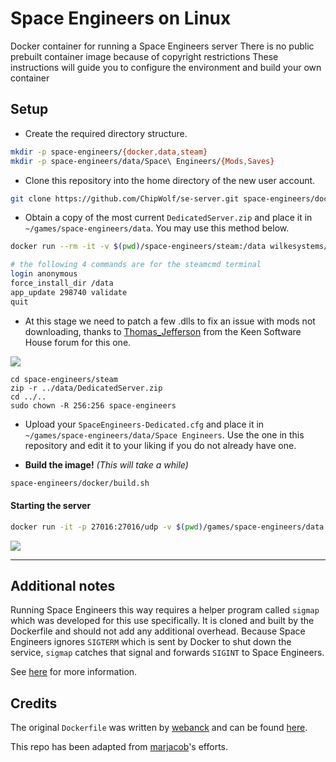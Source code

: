 # Space Engineers on Linux
Docker container for running a Space Engineers server
There is no public prebuilt container image because of copyright restrictions
These instructions will guide you to configure the environment and build your own container

## Setup
- Create the required directory structure.

```bash
mkdir -p space-engineers/{docker,data,steam}
mkdir -p space-engineers/data/Space\ Engineers/{Mods,Saves}
```

- Clone this repository into the home directory of the new user account.

```bash
git clone https://github.com/ChipWolf/se-server.git space-engineers/docker
```

- Obtain a copy of the most current `DedicatedServer.zip` and place it in `~/games/space-engineers/data`. You may use this method below. 


```bash
docker run --rm -it -v $(pwd)/space-engineers/steam:/data wilkesystems/steamcmd

# the following 4 commands are for the steamcmd terminal
login anonymous
force_install_dir /data
app_update 298740 validate
quit
```

- At this stage we need to patch a few .dlls to fix an issue with mods not downloading, thanks to [Thomas\_Jefferson](https://forum.keenswh.com/members/thomas_jefferson.3913080/) from the Keen Software House forum for this one.

![](https://i.cwlf.uk/Jxav4.png)

```
cd space-engineers/steam
zip -r ../data/DedicatedServer.zip
cd ../..
sudo chown -R 256:256 space-engineers
```

- Upload your `SpaceEngineers-Dedicated.cfg` and place it in `~/games/space-engineers/data/Space Engineers`. Use the one in this repository and edit it to your liking if you do not already have one.

- **Build the image!** *(This will take a while)*

```bash
space-engineers/docker/build.sh
```

#### Starting the server

```bash
docker run -it -p 27016:27016/udp -v $(pwd)/games/space-engineers/data:/host --rm --name space-engineers saiban/space-engineers
```

![](https://i.cwlf.uk/PPXyG.png)

---

## Additional notes
Running Space Engineers this way requires a helper program called `sigmap` which was developed for this use specifically. It is cloned and built by the Dockerfile and should not add any additional overhead. Because Space Engineers ignores `SIGTERM` which is sent by Docker to shut down the service, `sigmap` catches that signal and forwards `SIGINT` to Space Engineers.

See [here](https://github.com/marjacob/sigmap "sigmap") for more information.

## Credits
The original `Dockerfile` was written by [webanck](https://github.com/webanck "webanck") and can be found [here](https://github.com/webanck/docker-wine-steam "Steam with Docker").

This repo has been adapted from [marjacob](https://github.com/marjacob "marjacob")'s efforts.
